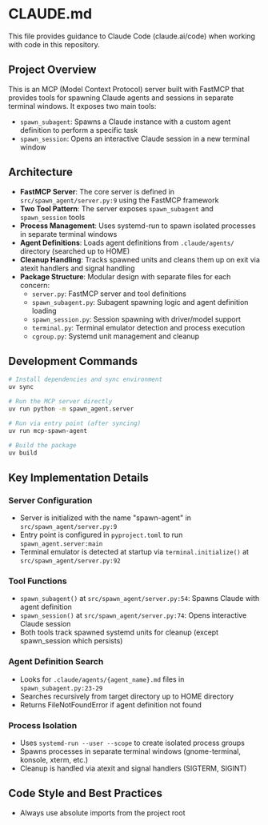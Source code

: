# CLAUDE.md

This file provides guidance to Claude Code (claude.ai/code) when working with code in this repository.

## Project Overview

This is an MCP (Model Context Protocol) server built with FastMCP that provides tools for spawning Claude agents and sessions in separate terminal windows. It exposes two main tools:
- `spawn_subagent`: Spawns a Claude instance with a custom agent definition to perform a specific task
- `spawn_session`: Opens an interactive Claude session in a new terminal window

## Architecture

- **FastMCP Server**: The core server is defined in `src/spawn_agent/server.py:9` using the FastMCP framework
- **Two Tool Pattern**: The server exposes `spawn_subagent` and `spawn_session` tools
- **Process Management**: Uses systemd-run to spawn isolated processes in separate terminal windows
- **Agent Definitions**: Loads agent definitions from `.claude/agents/` directory (searched up to HOME)
- **Cleanup Handling**: Tracks spawned units and cleans them up on exit via atexit handlers and signal handling
- **Package Structure**: Modular design with separate files for each concern:
  - `server.py`: FastMCP server and tool definitions
  - `spawn_subagent.py`: Subagent spawning logic and agent definition loading
  - `spawn_session.py`: Session spawning with driver/model support
  - `terminal.py`: Terminal emulator detection and process execution
  - `cgroup.py`: Systemd unit management and cleanup

## Development Commands

```bash
# Install dependencies and sync environment
uv sync

# Run the MCP server directly
uv run python -m spawn_agent.server

# Run via entry point (after syncing)
uv run mcp-spawn-agent

# Build the package
uv build
```

## Key Implementation Details

### Server Configuration
- Server is initialized with the name "spawn-agent" in `src/spawn_agent/server.py:9`
- Entry point is configured in `pyproject.toml` to run `spawn_agent.server:main`
- Terminal emulator is detected at startup via `terminal.initialize()` at `src/spawn_agent/server.py:92`

### Tool Functions
- `spawn_subagent()` at `src/spawn_agent/server.py:54`: Spawns Claude with agent definition
- `spawn_session()` at `src/spawn_agent/server.py:74`: Opens interactive Claude session
- Both tools track spawned systemd units for cleanup (except spawn_session which persists)

### Agent Definition Search
- Looks for `.claude/agents/{agent_name}.md` files in `spawn_subagent.py:23-29`
- Searches recursively from target directory up to HOME directory
- Returns FileNotFoundError if agent definition not found

### Process Isolation
- Uses `systemd-run --user --scope` to create isolated process groups
- Spawns processes in separate terminal windows (gnome-terminal, konsole, xterm, etc.)
- Cleanup is handled via atexit and signal handlers (SIGTERM, SIGINT)

## Code Style and Best Practices

- Always use absolute imports from the project root